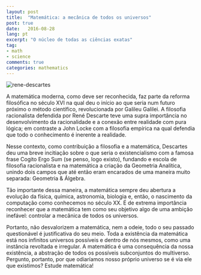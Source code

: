 ```yaml
---
layout: post
title:  "Matemática: a mecânica de todos os universos"
post: true
date:   2016-08-28
lang: pt
excerpt: "O núcleo de todas as ciências exatas"
tag:
- math
- science
comments: true
categories: mathematics
---
```


![rene-descartes](https://upload.wikimedia.org/wikipedia/commons/7/73/Frans_Hals_-_Portret_van_Ren%C3%A9_Descartes.jpg)

A matemática moderna, como deve ser reconhecida, faz parte da reforma
filosófica no século XVI na qual deu o início ao que seria num futuro
próximo o método científico, revolucionada por Galileu Galilei. A filosofia racionalista defendida por
René Descarte teve uma supra importância no desenvolvimento da
racionalidade e a conexão entre realidade com pura lógica; em
contraste a John Locke com a filosofia empírica na qual defendia que
todo o conhecimento é inerente a realidade.

Nesse contexto, como contribuição a filosofia e a matemática,
Descartes deu uma breve incitiação sobre o que seria o existencialismo com a famosa frase Cogito Ergo
Sum (se penso, logo existo), fundando e escola de filosofia racionalista e na
matemática a criação da Geometria Analítica, unindo dois campos que
até então eram encarados de uma maneira muito separada: Geometria &
Álgebra.

Tão importante dessa maneira, a matemática sempre deu abertura a evolução da
física, química, astronomia, biologia e, então, o nascimento da computação como conhecemos no
século XX. É de extrema importância reconhecer que a matemática tem
como seu objetivo algo de uma ambição inefável: controlar a mecânica de todos os
universos.

Portanto, não desvalorizem a matemática, nem a odeie, todo o seu
passado questionável é justificativa do seu meio. Toda a existência da
matemática está nos infinitos universos possíveis e dentro de nós
mesmos, como uma instância revoltada e irregular. A matemática é uma consequência da nossa existência, a
abstração de todos os possíveis subconjuntos do multiverso. Pergunto, portanto, por que odiaríamos
nosso próprio universo se é via ele que existimos? Estude matemática!
